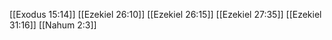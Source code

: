 [[Exodus 15:14]]
[[Ezekiel 26:10]]
[[Ezekiel 26:15]]
[[Ezekiel 27:35]]
[[Ezekiel 31:16]]
[[Nahum 2:3]]
